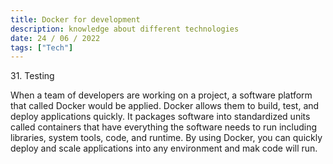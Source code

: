 ```yaml
---
title: Docker for development
description: knowledge about different technologies
date: 24 / 06 / 2022
tags: ["Tech"]
---
```


<p>31. Testing</p>

<p> 
When a team of developers are working on a project, a software platform that called Docker would be applied. Docker allows them to build, test, and deploy applications quickly. It packages software into standardized units called containers that have everything the software needs to run including libraries, system tools, code, and runtime. By using Docker, you can quickly deploy and scale applications into any environment and mak code will run.
</p>


<img src="/Blog/20220623-1.png" alt="">
<img src="/Blog/20220623-2.png" alt="">
